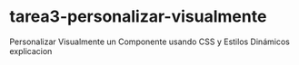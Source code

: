 # tarea3-personalizar-visualmente
Personalizar Visualmente un Componente usando CSS y Estilos Dinámicos
explicacion 
